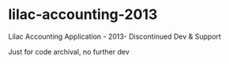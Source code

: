 # lilac-accounting-2013
Lilac Accounting Application - 2013- Discontinued Dev &amp; Support

Just for code archival, no further dev
